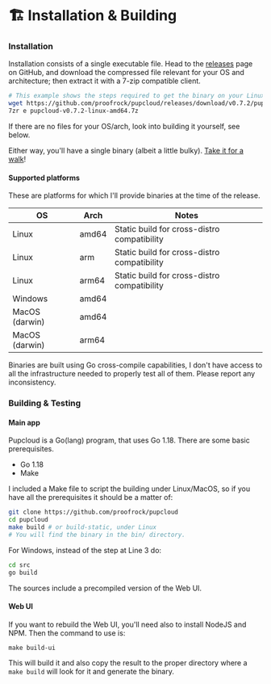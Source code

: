 # 🏗 Installation & Building

### Installation

Installation consists of a single executable file. Head to the [releases](https://github.com/proofrock/pupcloud/releases) page on GitHub, and download the compressed file relevant for your OS and architecture; then extract it with a 7-zip compatible client.

```bash
# This example shows the steps required to get the binary on your Linux system 
wget https://github.com/proofrock/pupcloud/releases/download/v0.7.2/pupcloud-v0.7.2-linux-amd64.7z
7zr e pupcloud-v0.7.2-linux-amd64.7z
```

If there are no files for your OS/arch, look into building it yourself, see below.

Either way, you'll have a single binary (albeit a little bulky). [Take it for a walk](running-pupcloud/)!

#### Supported platforms

These are platforms for which I'll provide binaries at the time of the release.

| OS             | Arch  | Notes                                       |
| -------------- | ----- | ------------------------------------------- |
| Linux          | amd64 | Static build for cross-distro compatibility |
| Linux          | arm   | Static build for cross-distro compatibility |
| Linux          | arm64 | Static build for cross-distro compatibility |
| Windows        | amd64 |                                             |
| MacOS (darwin) | amd64 |                                             |
| MacOS (darwin) | arm64 |                                             |

Binaries are built using Go cross-compile capabilities, I don't have access to all the infrastructure needed to properly test all of them. Please report any inconsistency.

### Building & Testing

#### Main app

Pupcloud is a Go(lang) program, that uses Go 1.18. There are some basic prerequisites.

* Go 1.18
* Make

I included a Make file to script the building under Linux/MacOS, so if you have all the prerequisites it should be a matter of:

```bash
git clone https://github.com/proofrock/pupcloud
cd pupcloud
make build # or build-static, under Linux
# You will find the binary in the bin/ directory.
```

For Windows, instead of the step at Line 3 do:

```bash
cd src
go build
```

The sources include a precompiled version of the Web UI.

#### Web UI

If you want to rebuild the Web UI, you'll need also to install NodeJS and NPM. Then the command to use is:

```
make build-ui
```

This will build it and also copy the result to the proper directory where a `make build` will look for it and generate the binary.
